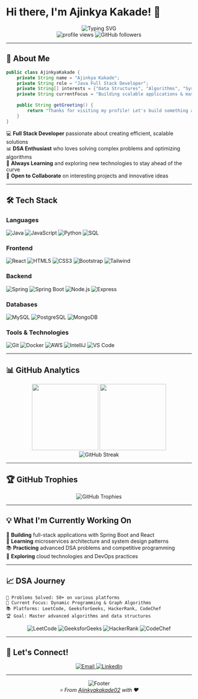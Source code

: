 # Hi there, I'm Ajinkya Kakade! 👋

<div align="center">
  <img src="https://readme-typing-svg.herokuapp.com?font=Fira+Code&size=30&pause=1000&color=36BCF7FF&center=true&vCenter=true&width=600&lines=Java+Full+Stack+Developer;DSA+Enthusiast;Problem+Solver;Code+Craftsman" alt="Typing SVG" />
</div>

<div align="center">
  <img src="https://komarev.com/ghpvc/?username=Ajinkyakakade02&label=Profile%20views&color=0e75b6&style=flat" alt="profile views" />
  <img src="https://img.shields.io/github/followers/Ajinkyakakade02?label=Followers&style=social" alt="GitHub followers" />
</div>

---

## 🚀 About Me

```java
public class AjinkyaKakade {
    private String name = "Ajinkya Kakade";
    private String role = "Java Full Stack Developer";
    private String[] interests = {"Data Structures", "Algorithms", "System Design", "Web Development"};
    private String currentFocus = "Building scalable applications & mastering DSA";
    
    public String getGreeting() {
        return "Thanks for visiting my profile! Let's build something amazing together 🚀";
    }
}
```

💻 **Full Stack Developer** passionate about creating efficient, scalable solutions  
📊 **DSA Enthusiast** who loves solving complex problems and optimizing algorithms  
🎯 **Always Learning** and exploring new technologies to stay ahead of the curve  
🤝 **Open to Collaborate** on interesting projects and innovative ideas  

---

## 🛠️ Tech Stack

### **Languages**
<p>
  <img src="https://img.shields.io/badge/Java-ED8B00?style=for-the-badge&logo=openjdk&logoColor=white" alt="Java"/>
  <img src="https://img.shields.io/badge/JavaScript-F7DF1E?style=for-the-badge&logo=javascript&logoColor=black" alt="JavaScript"/>
  <img src="https://img.shields.io/badge/Python-3776AB?style=for-the-badge&logo=python&logoColor=white" alt="Python"/>
  <img src="https://img.shields.io/badge/SQL-336791?style=for-the-badge&logo=postgresql&logoColor=white" alt="SQL"/>
</p>

### **Frontend**
<p>
  <img src="https://img.shields.io/badge/React-20232A?style=for-the-badge&logo=react&logoColor=61DAFB" alt="React"/>
  <img src="https://img.shields.io/badge/HTML5-E34F26?style=for-the-badge&logo=html5&logoColor=white" alt="HTML5"/>
  <img src="https://img.shields.io/badge/CSS3-1572B6?style=for-the-badge&logo=css3&logoColor=white" alt="CSS3"/>
  <img src="https://img.shields.io/badge/Bootstrap-563D7C?style=for-the-badge&logo=bootstrap&logoColor=white" alt="Bootstrap"/>
  <img src="https://img.shields.io/badge/Tailwind_CSS-38B2AC?style=for-the-badge&logo=tailwind-css&logoColor=white" alt="Tailwind"/>
</p>

### **Backend**
<p>
  <img src="https://img.shields.io/badge/Spring-6DB33F?style=for-the-badge&logo=spring&logoColor=white" alt="Spring"/>
  <img src="https://img.shields.io/badge/Spring_Boot-6DB33F?style=for-the-badge&logo=spring-boot&logoColor=white" alt="Spring Boot"/>
  <img src="https://img.shields.io/badge/Node.js-43853D?style=for-the-badge&logo=node.js&logoColor=white" alt="Node.js"/>
  <img src="https://img.shields.io/badge/Express.js-404D59?style=for-the-badge&logo=express&logoColor=white" alt="Express"/>
</p>

### **Databases**
<p>
  <img src="https://img.shields.io/badge/MySQL-005C84?style=for-the-badge&logo=mysql&logoColor=white" alt="MySQL"/>
  <img src="https://img.shields.io/badge/PostgreSQL-316192?style=for-the-badge&logo=postgresql&logoColor=white" alt="PostgreSQL"/>
  <img src="https://img.shields.io/badge/MongoDB-4EA94B?style=for-the-badge&logo=mongodb&logoColor=white" alt="MongoDB"/>
</p>

### **Tools & Technologies**
<p>
  <img src="https://img.shields.io/badge/Git-F05032?style=for-the-badge&logo=git&logoColor=white" alt="Git"/>
  <img src="https://img.shields.io/badge/Docker-2496ED?style=for-the-badge&logo=docker&logoColor=white" alt="Docker"/>
  <img src="https://img.shields.io/badge/AWS-232F3E?style=for-the-badge&logo=amazon-aws&logoColor=white" alt="AWS"/>
  <img src="https://img.shields.io/badge/IntelliJ_IDEA-000000.svg?style=for-the-badge&logo=intellij-idea&logoColor=white" alt="IntelliJ"/>
  <img src="https://img.shields.io/badge/VS_Code-007ACC?style=for-the-badge&logo=visual-studio-code&logoColor=white" alt="VS Code"/>
</p>

---

## 📊 GitHub Analytics

<div align="center">
  <img height="180em" src="https://github-readme-stats.vercel.app/api?username=Ajinkyakakade02&show_icons=true&theme=tokyonight&include_all_commits=true&count_private=true"/>
  <img height="180em" src="https://github-readme-stats.vercel.app/api/top-langs/?username=Ajinkyakakade02&layout=compact&langs_count=8&theme=tokyonight"/>
</div>

<div align="center">
  <img src="https://github-readme-streak-stats.herokuapp.com/?user=Ajinkyakakade02&theme=tokyonight" alt="GitHub Streak"/>
</div>
<!-- 
<div align="center">
  <img src="https://github-readme-activity-graph.vercel.app/graph?username=Ajinkyakakade02&theme=tokyo-night&hide_border=true" alt="Activity Graph"/>
</div> -->

---

## 🏆 GitHub Trophies
<div align="center">
  <img src="https://github-profile-trophy.vercel.app/?username=Ajinkyakakade02&theme=tokyonight&no-frame=true&row=1&column=6" alt="GitHub Trophies"/>
</div>

---

## 💡 What I'm Currently Working On

🔭 **Building** full-stack applications with Spring Boot and React  
🌱 **Learning** microservices architecture and system design patterns  
📚 **Practicing** advanced DSA problems and competitive programming  
🎯 **Exploring** cloud technologies and DevOps practices  

---

## 📈 DSA Journey

```
🏅 Problems Solved: 50+ on various platforms
🎯 Current Focus: Dynamic Programming & Graph Algorithms  
📚 Platforms: LeetCode, GeeksforGeeks, HackerRank, CodeChef
🏆 Goal: Master advanced algorithms and data structures
```

<div align="center">
  <img src="https://img.shields.io/badge/LeetCode-FFA116?style=for-the-badge&logo=leetcode&logoColor=white" alt="LeetCode"/>
  <img src="https://img.shields.io/badge/GeeksforGeeks-298D46?style=for-the-badge&logo=geeksforgeeks&logoColor=white" alt="GeeksforGeeks"/>
  <img src="https://img.shields.io/badge/HackerRank-2EC866?style=for-the-badge&logo=hackerrank&logoColor=white" alt="HackerRank"/>
  <img src="https://img.shields.io/badge/CodeChef-5B4638?style=for-the-badge&logo=codechef&logoColor=white" alt="CodeChef"/>
</div>

---

## 🤝 Let's Connect!

<div align="center">
  <a href="mailto:your.email@gmail.com">
    <img src="https://img.shields.io/badge/Email-D14836?style=for-the-badge&logo=gmail&logoColor=white" alt="Email"/>
  </a>
  <a href="https://linkedin.com/in/your-linkedin">
    <img src="https://img.shields.io/badge/LinkedIn-0077B5?style=for-the-badge&logo=linkedin&logoColor=white" alt="LinkedIn"/>
  </a>
</div>

---

<div align="center">
  <img src="https://capsule-render.vercel.app/api?type=waving&color=gradient&height=100&section=footer" alt="Footer"/>
</div>

<div align="center">
  <i>⭐️ From <a href="https://github.com/Ajinkyakakade02">Ajinkyakakade02</a> with ❤️</i>
</div>

